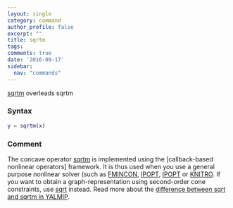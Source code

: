 ```yaml
---
layout: single
category: command
author_profile: false
excerpt: ""
title: sqrtm
tags: 
comments: true
date: '2016-09-17'
sidebar:
  nav: "commands"
---
```


[sqrtm](/command/sqrtm) overleads sqrtm

### Syntax 
````matlab
y = sqrtm(x)
````

### Comment

The concave operator [sqrtm](/command/sqrtm) is implemented using the [callback-based nonlinear operators] framework. It is thus used when you use a general purpose nonlinear solver (such as [FMINCON](/solver/fmincon), [IPOPT](/solver/ipopt), [IPOPT](/solver/ipopt) or [KNITRO](/solver/knitro). If you want to obtain a graph-representation using second-order cone constraints, use [sqrt](/command/sqrt) instead. Read more about the [difference between sqrt and sqrtm in YALMIP](/squareroots).
